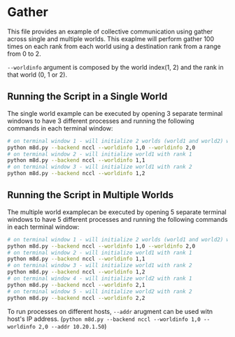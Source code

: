 # Gather

This file provides an example of collective communication using gather across single and multiple worlds. This exaplme will perform gather 100 times on each rank from each world using a destination rank from a range from 0 to 2.

`--worldinfo` argument is composed by the world index(1, 2) and the rank in that world (0, 1 or 2).

## Running the Script in a Single World

The single world example can be executed by opening 3 separate terminal windows to have 3 different processes and running the following commands in each terminal window:

```bash
# on terminal window 1 - will initialize 2 worlds (world1 and world2) with rank 0
python m8d.py --backend nccl --worldinfo 1,0 --worldinfo 2,0
# on terminal window 2 - will initialize world1 with rank 1
python m8d.py --backend nccl --worldinfo 1,1
# on terminal window 3 - will initialize world1 with rank 2
python m8d.py --backend nccl --worldinfo 1,2
```

## Running the Script in Multiple Worlds

The multiple world examplecan be executed by opening 5 separate terminal windows to have 5 different processes and running the following commands in each terminal window:

```bash
# on terminal window 1 - will initialize 2 worlds (world1 and world2) with rank 0
python m8d.py --backend nccl --worldinfo 1,0 --worldinfo 2,0
# on terminal window 2 - will initialize world1 with rank 1
python m8d.py --backend nccl --worldinfo 1,1
# on terminal window 3 - will initialize world1 with rank 2
python m8d.py --backend nccl --worldinfo 1,2
# on terminal window 4 - will initialize world2 with rank 1
python m8d.py --backend nccl --worldinfo 2,1
# on terminal window 5 - will initialize world2 with rank 2
python m8d.py --backend nccl --worldinfo 2,2
```

To run processes on different hosts, `--addr` arugment can be used witn host's IP address. (`python m8d.py --backend nccl --worldinfo 1,0 --worldinfo 2,0 --addr 10.20.1.50`)
